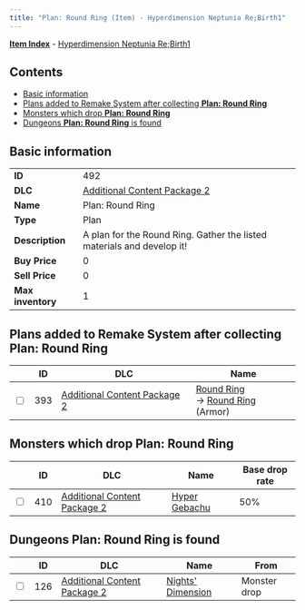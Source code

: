 ```yaml
---
title: "Plan: Round Ring (Item) - Hyperdimension Neptunia Re;Birth1"
---
```


[**Item Index**](/neptunia/rb1/item/index.html) - [Hyperdimension Neptunia Re;Birth1](/neptunia/rb1)

## Contents

- [Basic information](#basic-information)
- [Plans added to Remake System after collecting **Plan: Round Ring**](#plans-added-to-remake-system-after-collecting-plan-round-ring)
- [Monsters which drop **Plan: Round Ring**](#monsters-which-drop-plan-round-ring)
- [Dungeons **Plan: Round Ring** is found](#dungeons-plan-round-ring-is-found)

## Basic information

|   |   |
| -- | -- |
| **ID** | 492 |
| **DLC** | [Additional Content Package 2](/neptunia/rb1/dlc/11-pack2.html) |
| **Name** | Plan: Round Ring |
| **Type** | Plan |
| **Description** | A plan for the Round Ring. Gather the listed materials and develop it! |
| **Buy Price** | 0 |
| **Sell Price** | 0 |
| **Max inventory** | 1 |

## Plans added to Remake System after collecting **Plan: Round Ring**

|    | ID | DLC | Name |
| -- | -- | --- | ---- |
| <input type="checkbox" id="rb1-remake-11-393" class="trackbox" /> | 393 | [Additional Content Package 2](/neptunia/rb1/dlc/11-pack2.html) | [Round Ring](/neptunia/rb1/remake/11-393-round-ring.html)<br />→ [Round Ring](/neptunia/rb1/item/11-2562-round-ring.html) (Armor) |

## Monsters which drop **Plan: Round Ring**

|    | ID | DLC | Name | Base drop rate |
| -- | -- | --- | ---- | -------------- |
| <input type="checkbox" id="rb1-monster-11-410" class="trackbox" /> | 410 | [Additional Content Package 2](/neptunia/rb1/dlc/11-pack2.html) | [Hyper Gebachu](/neptunia/rb1/monster/11-410-hyper-gebachu.html) | 50% |

## Dungeons **Plan: Round Ring** is found

|    | ID | DLC | Name | From |
| -- | -- | --- | ---- | ---- |
| <input type="checkbox" id="rb1-dungeon-11-126" class="trackbox" /> | 126 | [Additional Content Package 2](/neptunia/rb1/dlc/11-pack2.html) | [Nights' Dimension](/neptunia/rb1/dungeon/11-126-nights-dimension.html) | Monster drop |